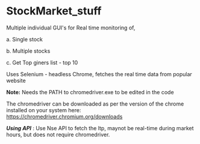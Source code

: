 # StockMarket_stuff
Multiple individual GUI's for Real time monitoring of, 

a. Single stock

b. Multiple stocks

c. Get Top giners list - top 10

Uses Selenium - headless Chrome, fetches the real time data from popular website

**Note:** Needs the PATH to chromedriver.exe to be edited in the code

The chromedriver can be downloaded as per the version of the chrome installed on your system here: https://chromedriver.chromium.org/downloads

***Using API*** : Use Nse API to fetch the ltp, maynot be real-time during market hours, but does not require chromedriver.
